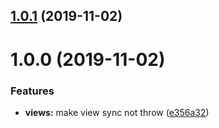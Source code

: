 ## [1.0.1](https://github.com/sugarandmagic/sequelize-mv-support/compare/v1.0.0...v1.0.1) (2019-11-02)

# 1.0.0 (2019-11-02)


### Features

* **views:** make view sync not throw ([e356a32](https://github.com/sugarandmagic/sequelize-mv-support/commit/e356a3281c861f8e7716d2e3846c9c0572bf3c1e))
